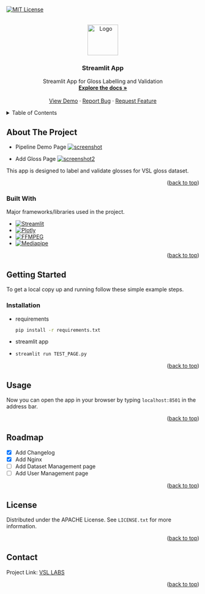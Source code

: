 [//]: # (# Project: streamlit app)
[//]: # (# File: readme.md)
[//]: # (# Created Date: 2021-08-01 11:00:00 pm)

[![MIT License][license-shield]][license-url]

<!-- PROJECT LOGO -->

[//]: # (![Logo][product-logo])

<br />
<div align="center">
  <a href="https://github.com/CyberMaryVer/streamlit_app">
    <img src="images/logo.jfif" alt="Logo" width="80" height="80">
  </a>

  <h3 align="center">Streamlit App</h3>

  <p align="center">
    Streamlit App for Gloss Labelling and Validation
    <br />
    <a href="https://github.com/CyberMaryVer/streamlit_app"><strong>Explore the docs »</strong></a>
    <br />
    <br />
    <a href="https://github.com/CyberMaryVer/streamlit_app">View Demo</a>
    ·
    <a href="https://github.com/CyberMaryVer/streamlit_app/issues">Report Bug</a>
    ·
    <a href="https://github.com/CyberMaryVer/streamlit_app/issues">Request Feature</a>
  </p>
</div>



<!-- TABLE OF CONTENTS -->
<details>
  <summary>Table of Contents</summary>
  <ol>
    <li>
      <a href="#about-the-project">About The Project</a>
      <ul>
        <li><a href="#built-with">Built With</a></li>
      </ul>
    </li>
    <li>
      <a href="#getting-started">Getting Started</a>
      <ul>
        <li><a href="#installation">Installation</a></li>
      </ul>
    </li>
    <li><a href="#usage">Usage</a></li>
    <li><a href="#roadmap">Roadmap</a></li>
    <li><a href="#license">License</a></li>
    <li><a href="#contact">Contact</a></li>
  </ol>
</details>



<!-- ABOUT THE PROJECT -->
## About The Project

* Pipeline Demo Page
[![screenshot][product-screenshot]](https://github.com/CyberMaryVer/streamlit_app)


* Add Gloss Page
[![screenshot2][product-screenshot2]](https://github.com/CyberMaryVer/streamlit_app)

This app is designed to label and validate glosses for VSL gloss dataset.

<p align="right">(<a href="#readme-top">back to top</a>)</p>



### Built With

Major frameworks/libraries used in the project. 

* [![Streamlit][Streamlit]][Streamlit-url]
* [![Plotly][Plotly]][Plotly-url]
* [![FFMPEG][Ffmpeg]][Ffmpeg-url]
* [![Mediapipe][Mediapipe]][Mediapipe-url]

<p align="right">(<a href="#readme-top">back to top</a>)</p>



<!-- GETTING STARTED -->
## Getting Started

To get a local copy up and running follow these simple example steps.

### Installation

* requirements
  ```sh
  pip install -r requirements.txt
  ```
* streamlit app
* ```sh
  streamlit run TEST_PAGE.py
  ```

<p align="right">(<a href="#readme-top">back to top</a>)</p>



<!-- USAGE EXAMPLES -->
## Usage

Now you can open the app in your browser by typing `localhost:8501` in the address bar.

<p align="right">(<a href="#readme-top">back to top</a>)</p>



<!-- ROADMAP -->
## Roadmap

- [x] Add Changelog
- [x] Add Nginx
- [ ] Add Dataset Management page
- [ ] Add User Management page

<p align="right">(<a href="#readme-top">back to top</a>)</p>

<!-- LICENSE -->
## License

Distributed under the APACHE License. See `LICENSE.txt` for more information.

<p align="right">(<a href="#readme-top">back to top</a>)</p>



<!-- CONTACT -->
## Contact

Project Link: [VSL LABS](https://vsllabs.com)

<p align="right">(<a href="#readme-top">back to top</a>)</p>

<!-- MARKDOWN LINKS & IMAGES -->
<!-- https://www.markdownguide.org/basic-syntax/#reference-style-links -->
[license-shield]: https://img.shields.io/badge/License-APACHE-yellow.svg?style=for-the-badge
[license-url]: https://github.com/CyberMaryVer/streamlit_app/blob/main/LICENSE.txt
[product-logo]: images/logo.jfif
[product-screenshot]: images/screenshot.png
[product-screenshot2]: images/screenshot-3.png
[Streamlit]: https://img.shields.io/badge/Streamlit-1.21-red?style=for-the-badge&logo=streamlit&logoColor=white
[Streamlit-url]: https://streamlit.io/
[Plotly]: https://img.shields.io/badge/Plotly-5.8-red?style=for-the-badge&logo=plotly&logoColor=white
[Plotly-url]: https://plotly.com/javascript/
[Ffmpeg]: https://img.shields.io/badge/FFMPEG-4.4-FF0000?style=for-the-badge&logo=ffmpeg&logoColor=white
[Ffmpeg-url]: https://ffmpeg.org/
[Mediapipe]: https://img.shields.io/badge/Mediapipe-0.8-00FF00?style=for-the-badge&logo=mediapipe&logoColor=white
[Mediapipe-url]: https://google.github.io/mediapipe/